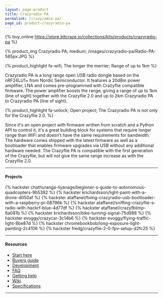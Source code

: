 ```yaml
---
layout: page-product
title: Crazyradio PA
permalink: /crazyradio-pa/
page_id: product-crazyradio-pa
---
```


{% buy_online https://store.bitcraze.io/collections/kits/products/crazyradio-pa %}

{% product_img Crazyradio PA; medium;
/images/crazyradio-pa/Radio-PA-585px.JPG
%}

{% product_highlight
fa-wifi;
The longer the merrier;
Range of up to 1km
%}

Crazyradio PA is a long range open USB radio dongle based on the
nRF24LU1+ from Nordic Semiconductor. It features a 20dBm power
amplifier, LNA and comes pre-programmed with Crazyflie compatible
firmware. The power amplifier boosts the range, giving a range of up to
1km (line of sight) together with the Crazyflie 2.0 and up to 2km
Crazyradio PA to Crazyradio PA (line of sight).

{% product_highlight
fa-unlock;
Open project;
The Crazyradio PA is not only for the Crazyflie 2.0.
%}

Since it's an open project with firmware written from scratch and
a Python API to control it, it's a great building block for systems
that require longer range than WiFi and doesn't have the same
requirements for bandwidth. The hardware comes shipped with the latest
firmware as well as a bootloader that enables firmware upgrades via USB
without any additional hardware needed. The Crazyflie PA is compatible
with the first generation of the Crazyflie, but will not give the same
range increase as with the Crazyflie 2.0.

---

#### Projects
{% hackster chathuranga-liyanage/beginner-s-guide-to-autonomous-quadcopters-9b5382 %}
{% hackster krichardsson/light-paint-with-a-drone-d050af %}
{% hackster ataffanel/fixing-crazyradio-usb-bootloader-with-a-raspberry-pi-08796b %}
{% hackster ataffanel/sniffing-crazyflie-s-radio-with-hackrf-blue-4d77df %}
{% hackster ataffanel/crazyfblimp-6a081b %}
{% hackster krichardsson/bike-turning-signal-75d988 %}
{% hackster evoggy/crazycar-3c14b6 %}
{% hackster evoggy/flying-traffic-light-8be87d %}
{% hackster chromebookbob/long-exposure-light-painting-2c4106 %}
{% hackster fredg/crazyflie-2-0-fpv-setup-d2fc25 %}

---

#### Resources

- [Start here](/start/)
- [Buyers guide](/crazyflie-2-0-buyers-guide/)
- [Development](https://wiki.bitcraze.io/projects:crazyradiopa:index)
- [FAQ](/frequently-asked-questions-Crazyflie-2.0/)
- [Getting help](/getting-help/)
- [Wiki](https://wiki.bitcraze.io/doc:crazyradio:index)
- [Specifications](https://store.bitcraze.io/products/crazyradio-pa)

---
